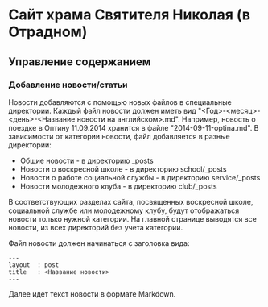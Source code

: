 # Сайт храма Святителя Николая (в Отрадном)
## Управление содержанием
### Добавление новости/статьи
Новости добавляются с помощью новых файлов в специальные директории. Каждый файл новости должен иметь вид "<Год>-<месяц>-<день>-<Название новости на английском>.md". Например, новость о поездке в Оптину 11.09.2014 хранится в файле "2014-09-11-optina.md". В зависимости от категории новости, файл добавляется в разные директории:

- Общие новости - в директорию _posts
- Новости о воскресной школе - в директорию school/_posts
- Новости о работе социальной службы - в директорию service/_posts
- Новости молодежного клуба - в директорию club/_posts

В соответствующих разделах сайта, посвященных воскресной школе, социальной службе или молодежному клубу, будут отображаться новости только нужной категории. На главной странице выводятся все новости, из всех директорий без учета категории.

Файл новости должен начинаться с заголовка вида:

    ---
    layout  : post
    title   : <Название новости>
    ---

Далее идет текст новости в формате Markdown.
